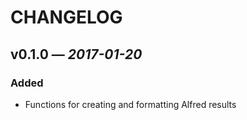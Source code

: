 # CHANGELOG

## **v0.1.0** &mdash; *2017-01-20*

### Added

* Functions for creating and formatting Alfred results
